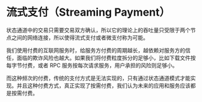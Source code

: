 # 流式支付（Streaming Payment）

状态通道中的交易只需要交易双方确认，所以它的理论上的吞吐量只受限于两个节点之间的网络连接，所以使得流式支付或者微支付称为可能。

我们使用付费的互联网服务时，给服务方付费的周期越长，越依赖对服务方的信任，面临的欺诈风险也越大。如果我们将付费粒度拆分的足够小，比如下载文件按每字节付费，或者 RPC 服务按每次请求服务，用户承担的风险则足够小。

而这种频次的付费，传统的支付方式是无法实现的，只有通过状态通道模式才能实现。并且这种付费方式，真正实现了按需付费，我们认为未来的应用和服务应该都是按需付费。


